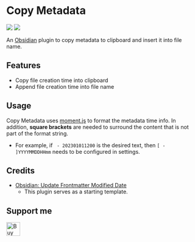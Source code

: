 # Copy Metadata

![](https://img.shields.io/github/v/release/wenlzhang/obsidian-copy-metadata?style=flat-square) ![](https://img.shields.io/github/downloads/wenlzhang/obsidian-copy-metadata/total)

An [Obsidian](https://obsidian.md/) plugin to copy metadata to clipboard and insert it into file name.

## Features

- Copy file creation time into clipboard
- Append file creation time into file name

## Usage

Copy Metadata uses [moment.js](https://momentjs.com/docs/#/displaying/format/) to format the metadata time info. In addition, **square brackets** are needed to surround the content that is not part of the format string.

- For example, if ` - 202301011200` is the desired text, then `[ - ]YYYYMMDDHHmm` needs to be configured in settings.

## Credits

- [Obsidian: Update Frontmatter Modified Date](https://github.com/alangrainger/obsidian-frontmatter-modified-date)
    - This plugin serves as a starting template.

## Support me

<a href='https://ko-fi.com/C0C66C1TB' target='_blank'><img height='36' style='border:0px;height:36px;' src='https://storage.ko-fi.com/cdn/kofi1.png?v=3' border='0' alt='Buy Me a Coffee at ko-fi.com' /></a>

